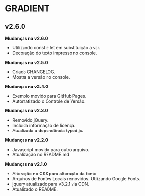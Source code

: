 # GRADIENT #
## v2.6.0 ##

**Mudanças na v2.6.0**

- Utilizando const e let em substituição a var.
- Decoração do texto impresso no console.

**Mudanças na v2.5.0**

- Criado CHANGELOG.
- Mostra a versão no console.

**Mudanças na v2.4.0**

- Exemplo movido para GitHub Pages.
- Automatizado o Controle de Versão.

**Mudanças na v2.3.0**

- Removido jQuery.
- Incluída informação de licença.
- Atualizada a dependência typed.js.

**Mudanças na v2.2.0**

- Javascript movido para outro arquivo.
- Atualização no README.md

**Mudanças na v2.1.0**

- Alteração no CSS para alteração da fonte.
- Arquivos de Fontes Locais removidos. Utilizando Google Fonts.
- jquery atualizado para v3.2.1 via CDN.
- Atualizado o README.
